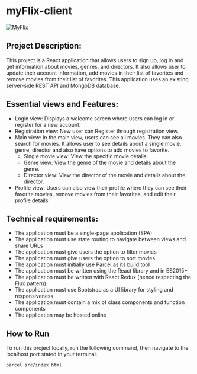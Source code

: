 # myFlix-client
![MyFlix](https://i.postimg.cc/vZNrWpdv/Myflix-movielist.png)

## Project Description:

This project is a React application that allows users to sign up, log in and get information about movies, genres, and directors. It also allows user to update their account information, add movies in their list of favorites and remove movies from their list of favorites. This application uses an existing server-side REST API and MongoDB database.

## Essential views and Features:

* Login view: Displays a welcome screen where users can log in or register for a new account.
* Registration view: New user can Register through registration view.
* Main view: In the main view, users can see all movies. They can also search for movies. It allows user to see details about a single movie, genre, director and also have options to add movies to favorite.
  * Single movie view: View the specific movie details.
  * Genre view: View the genre of the movie and details about the genre.
  * Director view: View the director of the movie and details about the director.
* Profile view: Users can also view their profile where they can see their favorite movies, remove movies from their favorites, and edit their profile details.

## Technical requirements:

* The application must be a single-page application (SPA)
* The application must use state routing to navigate between views and share URLs
* The application must give users the option to filter movies
* The application must give users the option to sort movies
* The application must initially use Parcel as its build tool
* The application must be written using the React library and in ES2015+
* The application must be written with React Redux (hence respecting the Flux pattern)
* The application must use Bootstrap as a UI library for styling and responsiveness
* The application must contain a mix of class components and function components
* The application may be hosted online

## How to Run

To run this project locally, run the following command, then navigate to the localhost port stated in your terminal.

```
parcel src/index.html
```